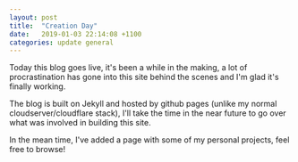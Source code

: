 ```yaml
---
layout: post
title:  "Creation Day"
date:   2019-01-03 22:14:08 +1100
categories: update general
---
```

Today this blog goes live, it's been a while in the making, a lot of procrastination has gone into this site behind the scenes and I'm glad it's finally working.

The blog is built on Jekyll and hosted by github pages (unlike my normal cloudserver/cloudflare stack), 
I'll take the time in the near future to go over what was involved in building this site.


In the mean time, I've added a page with some of my personal projects, feel free to browse!